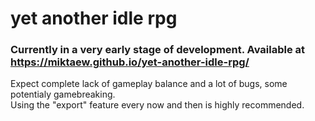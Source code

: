 # yet another idle rpg


### Currently in a very early stage of development. Available at https://miktaew.github.io/yet-another-idle-rpg/


Expect complete lack of gameplay balance and a lot of bugs, some potentialy gamebreaking.  
Using the "export" feature every now and then is highly recommended.